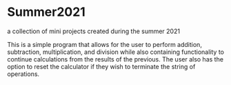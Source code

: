 # Summer2021
a collection of mini projects created during the summer 2021

This is a simple program that allows for the user to perform addition, subtraction, multiplication, and division while also containing functionality to continue
calculations from the results of the previous. The user also has the option to reset the calculator if they wish to terminate the string of operations. 
